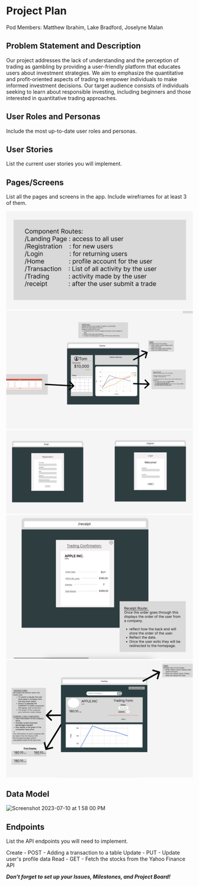 # Project Plan

Pod Members: Matthew Ibrahim, Lake Bradford, Joselyne Malan

## Problem Statement and Description

Our project addresses the lack of understanding and the perception of trading as gambling by providing a user-friendly platform that educates users about investment strategies. We aim to emphasize the quantitative and profit-oriented aspects of trading to empower individuals to make informed investment decisions. Our target audience consists of individuals seeking to learn about responsible investing, including beginners and those interested in quantitative trading approaches.

## User Roles and Personas

Include the most up-to-date user roles and personas.

## User Stories

List the current user stories you will implement.

## Pages/Screens

List all the pages and screens in the app. Include wireframes for at least 3 of them.

![](pictures/Routes.jpg)
![](pictures/Home.jpg)
![](pictures/Login:Registration.jpg)
![](pictures/Reciept.jpg)
![](pictures/trade.gif)

## Data Model

<img width="1092" alt="Screenshot 2023-07-10 at 1 58 00 PM" src="https://github.com/FinanceExpert200/Capstone-Project/assets/89942749/9726799a-0c27-4bc3-ae87-f3c2ebede169">




## Endpoints

List the API endpoints you will need to implement.

Create - POST - Adding a transaction to a table
Update - PUT - Update user's profile data
Read - GET - Fetch the stocks from the Yahoo Finance API



***Don't forget to set up your Issues, Milestones, and Project Board!***
